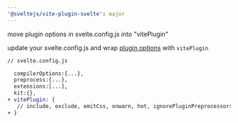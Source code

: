 ```yaml
---
'@sveltejs/vite-plugin-svelte': major
---
```


move plugin options in svelte.config.js into "vitePlugin"

update your svelte.config.js and wrap [plugin options](https://github.com/sveltejs/vite-plugin-svelte/blob/main/docs/config.md#plugin-options) with `vitePlugin`

```diff
// svelte.config.js

  compilerOptions:{...},
  preprocess:{...},
  extensions:[...],
  kit:{},
+ vitePlugin: {
   // include, exclude, emitCss, onwarn, hot, ignorePluginPreprocessors, disableDependencyReinclusion, experimental
+ }
```
